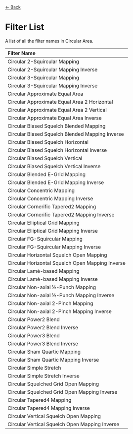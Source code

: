 [<- Back](./circular_control_panel.md)

# Filter List

A list of all the filter names in Circular Area.

| Filter Name                                      |
| :----------------------------------------------- |
| Circular 2-Squircular Mapping                    |
| Circular 2-Squircular Mapping Inverse            |
| Circular 3-Squircular Mapping                    |
| Circular 3-Squircular Mapping Inverse            |
| Circular Approximate Equal Area                  |
| Circular Approximate Equal Area 2 Horizontal     |
| Circular Approximate Equal Area 2 Vertical       |
| Circular Approximate Equal Area Inverse          |
| Circular Biased Squelch Blended Mapping          |
| Circular Biased Squelch Blended Mapping Inverse  |
| Circular Biased Squelch Horizontal               |
| Circular Biased Squelch Horizontal Inverse       |
| Circular Biased Squelch Vertical                 |
| Circular Biased Squelch Vertical Inverse         |
| Circular Blended E-Grid Mapping                  |
| Circular Blended E-Grid Mapping Inverse          |
| Circular Concentric Mapping                      |
| Circular Concentric Mapping Inverse              |
| Circular Cornerific Tapered2 Mapping             |
| Circular Cornerific Tapered2 Mapping Inverse     |
| Circular Elliptical Grid Mapping                 |
| Circular Elliptical Grid Mapping Inverse         |
| Circular FG-Squircular Mapping                   |
| Circular FG-Squircular Mapping Inverse           |
| Circular Horizontal Squelch Open Mapping         |
| Circular Horizontal Squelch Open Mapping Inverse |
| Circular Lamé-based Mapping                      |
| Circular Lamé-based Mapping Inverse              |
| Circular Non-axial ½-Punch Mapping               |
| Circular Non-axial ½-Punch Mapping Inverse       |
| Circular Non-axial 2-Pinch Mapping               |
| Circular Non-axial 2-Pinch Mapping Inverse       |
| Circular Power2 Blend                            |
| Circular Power2 Blend Inverse                    |
| Circular Power3 Blend                            |
| Circular Power3 Blend Inverse                    |
| Circular Sham Quartic Mapping                    |
| Circular Sham Quartic Mapping Inverse            |
| Circular Simple Stretch                          |
| Circular Simple Stretch Inverse                  |
| Circular Squelched Grid Open Mapping             |
| Circular Squelched Grid Open Mapping Inverse     |
| Circular Tapered4 Mapping                        |
| Circular Tapered4 Mapping Inverse                |
| Circular Vertical Squelch Open Mapping           |
| Circular Vertical Squelch Open Mapping Inverse   |